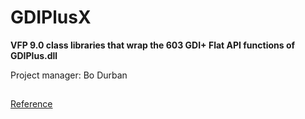 # GDIPlusX
**VFP 9.0 class libraries that wrap the 603 GDI+ Flat API functions of GDIPlus.dll**

Project manager: Bo Durban

##
[Reference](reference.htm)
